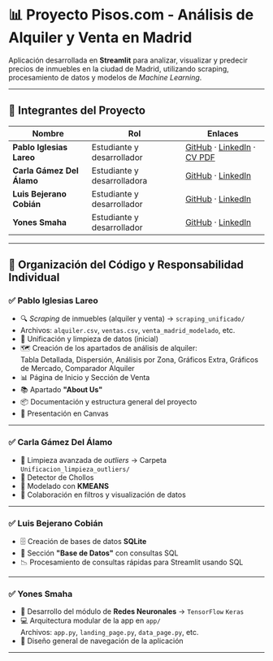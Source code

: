 # 📊 Proyecto Pisos.com - Análisis de Alquiler y Venta en Madrid

Aplicación desarrollada en **Streamlit** para analizar, visualizar y predecir precios de inmuebles en la ciudad de Madrid, utilizando scraping, procesamiento de datos y modelos de *Machine Learning*.

---

## 👥 Integrantes del Proyecto

| Nombre               | Rol                           | Enlaces               |
|----------------------|--------------------------------|------------------------|
| **Pablo Iglesias Lareo** | Estudiante y desarrollador     | [GitHub](#) · [LinkedIn](#) · [CV PDF](#) |
| **Carla Gámez Del Álamo** | Estudiante y desarrolladora    | [GitHub](#) · [LinkedIn](#) |
| **Luis Bejerano Cobián** | Estudiante y desarrollador     | [GitHub](#) · [LinkedIn](#) |
| **Yones Smaha**          | Estudiante y desarrollador     | [GitHub](#) · [LinkedIn](#) |

---

## 🧩 Organización del Código y Responsabilidad Individual

### ✅ **Pablo Iglesias Lareo**

- 🔍 *Scraping* de inmuebles (alquiler y venta) → `scraping_unificado/`  
- Archivos: `alquiler.csv`, `ventas.csv`, `venta_madrid_modelado`, etc.
- 🧹 Unificación y limpieza de datos (inicial)
- 🗺️ Creación de los apartados de análisis de alquiler:  
  Tabla Detallada, Dispersión, Análisis por Zona, Gráficos Extra, Gráficos de Mercado, Comparador Alquiler
- 📊 Página de Inicio y Sección de Venta
- 📚 Apartado **"About Us"**
- 📦 Documentación y estructura general del proyecto
- 🧾 Presentación en Canvas

---

### ✅ **Carla Gámez Del Álamo**

- 🧹 Limpieza avanzada de *outliers* → Carpeta `Unificacion_limpieza_outliers/`
- 🔎 Detector de Chollos
- 🔢 Modelado con **KMEANS**
- 🧠 Colaboración en filtros y visualización de datos

---

### ✅ **Luis Bejerano Cobián**

- 🗄️ Creación de bases de datos **SQLite**
- 📂 Sección **"Base de Datos"** con consultas SQL
- 📉 Procesamiento de consultas rápidas para Streamlit usando SQL

---

### ✅ **Yones Smaha**

- 🤖 Desarrollo del módulo de **Redes Neuronales** → `TensorFlow` `Keras`
- 💻 Arquitectura modular de la app en `app/`  
  Archivos: `app.py`, `landing_page.py`, `data_page.py`, etc.
- 📐 Diseño general de navegación de la aplicación

---
